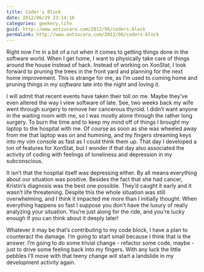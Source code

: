 ```yaml
---
title: Coder's Block
date: 2012/06/29 23:14:16
categories: geekery,life
guid: http://www.antzucaro.com/2012/06/coders-block
permalink: http://www.antzucaro.com/2012/06/coders-block
---
```

Right now I’m in a bit of a rut when it comes to getting things done in the software world. When I get home, I want to physically take care of things around the house instead of hack. Instead of working on XonStat, I look forward to pruning the trees in the front yard and planning for the next home improvement. This is strange for me, as I’m used to coming home and pruning things in my <i>software</i> late into the night and loving it. 

I will admit that recent events have taken their toll on me. Maybe they’ve even altered the way I  view software of late. See, two weeks back my wife went through surgery to remove her cancerous thyroid. I didn’t want anyone in the waiting room with me, so I was mostly alone through the rather long surgery. To burn the time and to keep my mind off of things I brought my laptop to the hospital with me. Of course as soon as she was wheeled away from me that laptop was on and humming, and my fingers streaming keys into my vim console as fast as I could think them up. That day I developed a ton of features for XonStat, but I wonder if that day also associated the activity of coding with feelings of loneliness and depression in my subconscious.

It isn’t that the hospital itself was depressing either. By all means everything about our situation was positive. Besides the fact that she had cancer, Kristin’s diagnosis was the best one possible. They’d caught it early and it wasn’t life threatening. Despite this the whole situation was still overwhelming, and I think it impacted me more than I initially thought. When everything happens so fast I suppose you don’t have the luxury of really analyzing your situation. You’re just along for the ride, and you’re lucky enough if you can think about it deeply later!

Whatever it may be that’s contributing to my code block, I have a plan to counteract the damage. I’m going to start small because I think that is the answer. I’m going to do some trivial change - refactor some code, maybe - just to drive some feeling back into my fingers. With any luck the little pebbles I’ll move with that teeny change will start a landslide in my development activity again. 
